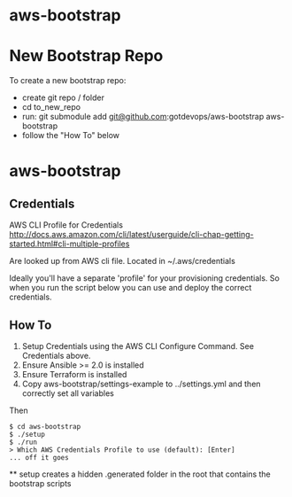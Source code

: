 # aws-bootstrap

# New Bootstrap Repo

To create a new bootstrap repo:
* create git repo / folder
* cd to_new_repo
* run: git submodule add git@github.com:gotdevops/aws-bootstrap aws-bootstrap
* follow the "How To" below

# aws-bootstrap

## Credentials

AWS CLI Profile for Credentials
http://docs.aws.amazon.com/cli/latest/userguide/cli-chap-getting-started.html#cli-multiple-profiles

Are looked up from AWS cli file. Located in ~/.aws/credentials 

Ideally you'll have a separate 'profile' for your provisioning credentials.
So when you run the script below you can use and deploy the correct credentials.

## How To

1. Setup Credentials using the AWS CLI Configure Command. See Credentials above.
2. Ensure Ansible >= 2.0 is installed
3. Ensure Terraform is installed
4. Copy aws-bootstrap/settings-example to ../settings.yml and then correctly set all variables 

Then
```
$ cd aws-bootstrap
$ ./setup 
$ ./run
> Which AWS Credentials Profile to use (default): [Enter]
... off it goes

```

** setup creates a hidden .generated folder in the root that contains the bootstrap scripts
